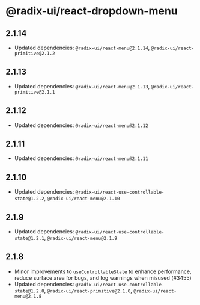 # @radix-ui/react-dropdown-menu

## 2.1.14

- Updated dependencies: `@radix-ui/react-menu@2.1.14`, `@radix-ui/react-primitive@2.1.2`

## 2.1.13

- Updated dependencies: `@radix-ui/react-menu@2.1.13`, `@radix-ui/react-primitive@2.1.1`

## 2.1.12

- Updated dependencies: `@radix-ui/react-menu@2.1.12`

## 2.1.11

- Updated dependencies: `@radix-ui/react-menu@2.1.11`

## 2.1.10

- Updated dependencies: `@radix-ui/react-use-controllable-state@1.2.2`, `@radix-ui/react-menu@2.1.10`

## 2.1.9

- Updated dependencies: `@radix-ui/react-use-controllable-state@1.2.1`, `@radix-ui/react-menu@2.1.9`

## 2.1.8

- Minor improvements to `useControllableState` to enhance performance, reduce surface area for bugs, and log warnings when misused (#3455)
- Updated dependencies: `@radix-ui/react-use-controllable-state@1.2.0`, `@radix-ui/react-primitive@2.1.0`, `@radix-ui/react-menu@2.1.8`
